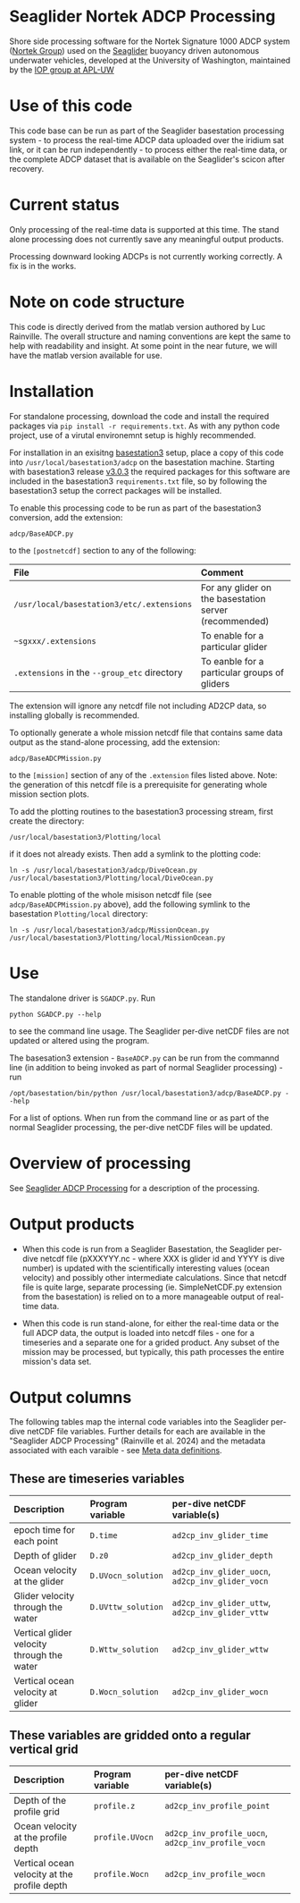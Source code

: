 # Seaglider Nortek ADCP Processing

Shore side processing software for the Nortek Signature 1000 ADCP system ([Nortek Group](https://www.nortekgroup.com/)) used 
on the [Seaglider](https://iop.apl.washington.edu/seaglider.php) buoyancy driven
autonomous underwater vehicles, developed at the University of Washington,
maintained by the [IOP group at APL-UW](https://iop.apl.washington.edu/index.php)

# Use of this code

This code base can be run as part of the Seaglider basestation processing
system - to process the real-time ADCP data uploaded over the iridium sat link, 
or it can be run independently - to process either the real-time data, or the complete
ADCP dataset that is available on the Seaglider's scicon after recovery.

# Current status

Only processing of the real-time data is supported at this time. The stand alone processing
does not currently save any meaningful output products.

Processing downward looking ADCPs is not currently working correctly.  A fix is in the works.

# Note on code structure

This code is directly derived from the matlab version authored by Luc Rainville.  The overall structure 
and naming conventions are kept the same to help with readability and insight.  At some point in the near 
future, we will have the matlab version available for use.

# Installation

For standalone processing, download the code and install the required packages via `pip install -r requirements.txt`.  As 
with any python code project, use of a virutal environemnt setup is highly recommended.

For installation in an exisitng [basestation3](https://github.com/iop-apl-uw/basestation3) setup, place a copy of this code
into `/usr/local/basestation3/adcp` on the basestation machine.  Starting with basestation3 release [v3.0.3](https://github.com/iop-apl-uw/basestation3/releases/tag/v3.0.3)
the required packages for this software are included in the basestation3 `requirements.txt` file, so by following the basestation3 
setup the correct packages will be installed.

To enable this processing code to be run as part of the basestation3 conversion, add the extension:

	adcp/BaseADCP.py
	
to the  `[postnetcdf]` section to any of the following:

| File                                         | Comment                                                |
|:---------------------------------------------|:-------------------------------------------------------|
| `/usr/local/basestation3/etc/.extensions`    | For any glider on the basestation server (recommended) |
| `~sgxxx/.extensions`                         | To enable for a particular glider                      |
| `.extensions` in the `--group_etc` directory | To eanble for a particular groups of gliders           |

The extension will ignore any netcdf file not including AD2CP data, so installing globally is recommended.

To optionally generate a whole mission netcdf file that contains same data output as the stand-alone processing, add the extension:

    adcp/BaseADCPMission.py
	
to the `[mission]` section of any of the `.extension` files listed above.  Note: the generation of this netcdf file is a prerequisite for generating whole mission section plots.

To add the plotting routines to the basestation3 processing stream, first create the directory:

	/usr/local/basestation3/Plotting/local
	
if it does not already exists.  Then add a symlink to the plotting code:

	ln -s /usr/local/basestation3/adcp/DiveOcean.py /usr/local/basestation3/Plotting/local/DiveOcean.py
	
To enable plotting of the whole misison netcdf file (see ```adcp/BaseADCPMission.py``` above), add the following symlink to the basestation ```Plotting/local``` directory:

	ln -s /usr/local/basestation3/adcp/MissionOcean.py /usr/local/basestation3/Plotting/local/MissionOcean.py	

# Use

The standalone driver is `SGADCP.py`.  Run 

	python SGADCP.py --help
	
to see the command line usage.  The Seaglider per-dive netCDF files are not updated or altered using the program.

The basesation3 extension - `BaseADCP.py` can be run from the commannd line (in addition to being invoked as part of normal 
Seaglider processing) - run

	/opt/basestation/bin/python /usr/local/basestation3/adcp/BaseADCP.py --help
	
For a list of options.  When run from the command line or as part of the normal Seaglider processing, the per-dive 
netCDF files will be updated.

# Overview of processing
See [Seaglider ADCP Processing](docs/Seaglider_ADCP_processing.pdf) for a description of the processing.

# Output products

- When this code is run from a Seaglider Basestation, the Seaglider per-dive netcdf file (pXXXYYY.nc - where XXX is 
glider id and YYYY is dive number) is updated with the scientifically interesting values (ocean velocity)
and possibly other intermediate calculations.  Since that netcdf file is quite large, separate processing
(ie. SimpleNetCDF.py extension from the basestation) is relied on to a more manageable output 
of real-time data.

- When this code is run stand-alone, for either the real-time data or the full ADCP data, the output is loaded into netcdf
files - one for a timeseries and a separate one for a grided product. Any subset of the mission may be processed, but typically, this path processes the entire mission's data set.

# Output columns 

The following tables map the internal code variables into the Seaglider per-dive netCDF file variables.  Further details 
for each are available in the "Seaglider ADCP Processing" (Rainville et al. 2024) and the metadata associated with each varaible - see [Meta data definitions](var_meta.yml).

## These are timeseries variables 
| Description                                | Program variable   | per-dive netCDF variable(s)                      |
|:-------------------------------------------|:-------------------|:-------------------------------------------------|
| epoch time for each point                  | `D.time`           | `ad2cp_inv_glider_time`                          |
| Depth of glider                            | `D.z0`             | `ad2cp_inv_glider_depth`                         |
| Ocean velocity at the glider               | `D.UVocn_solution` | `ad2cp_inv_glider_uocn`, `ad2cp_inv_glider_vocn` |
| Glider velocity through the water          | `D.UVttw_solution` | `ad2cp_inv_glider_uttw`, `ad2cp_inv_glider_vttw` |
| Vertical glider velocity through the water | `D.Wttw_solution ` | `ad2cp_inv_glider_wttw`                          |
| Vertical ocean velocity at glider          | `D.Wocn_solution`  | `ad2cp_inv_glider_wocn`                          |


## These variables are gridded onto a regular vertical grid

| Description                                  | Program variable | per-dive netCDF variable(s)                        |
|:---------------------------------------------|:-----------------|:---------------------------------------------------|
| Depth of the profile grid                    | `profile.z`      | `ad2cp_inv_profile_point`                          |
| Ocean velocity at the profile depth          | `profile.UVocn`  | `ad2cp_inv_profile_uocn`, `ad2cp_inv_profile_vocn` |
| Vertical ocean velocity at the profile depth | `profile.Wocn`   | `ad2cp_inv_profile_wocn`                           |

